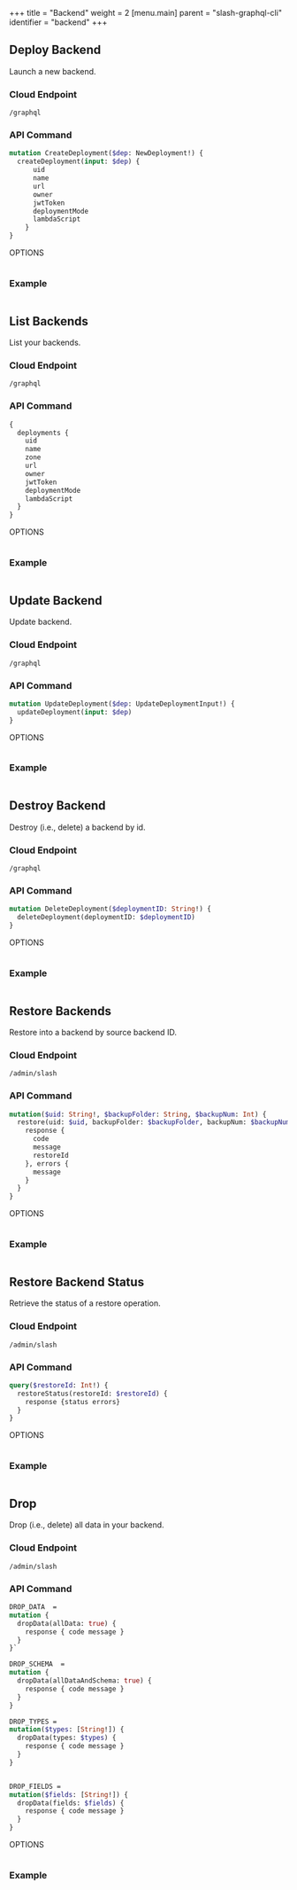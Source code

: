 +++
title = "Backend"
weight = 2
[menu.main]
    parent = "slash-graphql-cli"
    identifier = "backend"
+++

## Deploy Backend

Launch a new backend.

### Cloud Endpoint

```
/graphql
```

### API Command

```graphql
mutation CreateDeployment($dep: NewDeployment!) {
  createDeployment(input: $dep) {
      uid
      name
      url
      owner
      jwtToken
      deploymentMode
      lambdaScript
    }
}
```

OPTIONS
```

```

### Example

```

```

## List Backends

List your backends.

### Cloud Endpoint

```
/graphql
```

### API Command

```graphql
{
  deployments {
    uid
    name
    zone
    url
    owner
    jwtToken
    deploymentMode
    lambdaScript
  }
}
```

OPTIONS
```

```

### Example

```

```

## Update Backend

Update backend.

### Cloud Endpoint

```
/graphql
```

### API Command

```graphql
mutation UpdateDeployment($dep: UpdateDeploymentInput!) {
  updateDeployment(input: $dep)
}
```

OPTIONS
```

```

### Example

```

```

## Destroy Backend

Destroy (i.e., delete) a backend by id.

### Cloud Endpoint

```
/graphql
```

### API Command

```graphql
mutation DeleteDeployment($deploymentID: String!) {
  deleteDeployment(deploymentID: $deploymentID)
}
```

OPTIONS
```

```

### Example

```

```

## Restore Backends

Restore into a backend by source backend ID.

### Cloud Endpoint

```
/admin/slash
```

### API Command

```graphql
mutation($uid: String!, $backupFolder: String, $backupNum: Int) {
  restore(uid: $uid, backupFolder: $backupFolder, backupNum: $backupNum) {
    response {
      code
      message
      restoreId
    }, errors {
      message
    }
  }
}
```

OPTIONS
```

```

### Example

```

```

## Restore Backend Status

Retrieve the status of a restore operation.

### Cloud Endpoint

```
/admin/slash
```

### API Command

```graphql
query($restoreId: Int!) {
  restoreStatus(restoreId: $restoreId) {
    response {status errors}
  }
}
```

OPTIONS
```

```

### Example

```

```

## Drop

Drop (i.e., delete) all data in your backend.

### Cloud Endpoint

```
/admin/slash
```

### API Command

```graphql
DROP_DATA  = 
mutation {
  dropData(allData: true) {
    response { code message }
  }
}`

DROP_SCHEMA  = 
mutation {
  dropData(allDataAndSchema: true) {
    response { code message }
  }
}

DROP_TYPES = 
mutation($types: [String!]) {
  dropData(types: $types) {
    response { code message }
  }
}


DROP_FIELDS = 
mutation($fields: [String!]) {
  dropData(fields: $fields) {
    response { code message }
  }
}
```

OPTIONS
```

```

### Example

```

```
